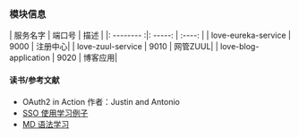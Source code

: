### 模块信息

|  服务名字   | 端口号    |  描述  |
|: --------  :|: -----:   | :----: |
| love-eureka-service | 9000 | 注册中心|
| love-zuul-service | 9010 | 网管ZUUL|
| love-blog-application | 9020 | 博客应用|






#### 读书/参考文献

* OAuth2 in Action   作者：Justin and Antonio
* [SSO 使用学习例子](https://github.com/lexburner/oauth2-demo)
* [MD 语法学习](https://www.jianshu.com/p/96ecaa2cc989)